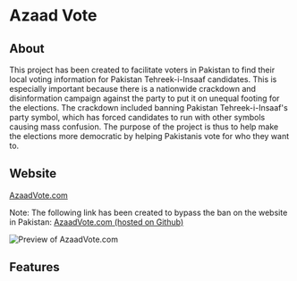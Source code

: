 # Azaad Vote

## About

This project has been created to facilitate voters in Pakistan to find their local voting information for Pakistan Tehreek-i-Insaaf candidates. This is especially important because there is a nationwide crackdown and disinformation campaign against the party to put it on unequal footing for the elections. The crackdown included banning Pakistan Tehreek-i-Insaaf's party symbol, which has forced candidates to run with other symbols causing mass confusion. The purpose of the project is thus to help make the elections more democratic by helping Pakistanis vote for who they want to.

## Website

[AzaadVote.com](https://www.azaadvote.com "This is the link for the project website")

Note: The following link has been created to bypass the ban on the website in Pakistan:
[AzaadVote.com (hosted on Github)](https://zlenner.com/azaad-vote/ "This is the link for the project website hosted on Github")

![Preview of AzaadVote.com](https://pbs.twimg.com/media/GFAbN6maEAApD-D?format=jpg&name=large)

## Features


